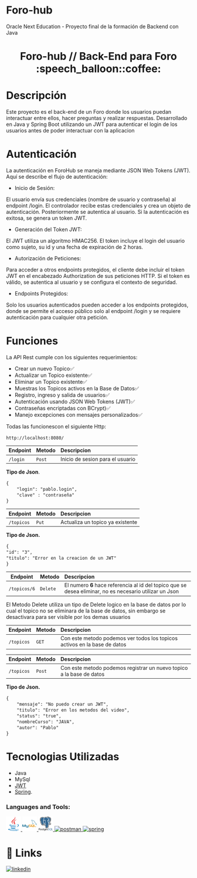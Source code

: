 # Foro-hub
Oracle Next Education - Proyecto final de la formación de Backend con Java 



<h1 align="center"> Foro-hub // Back-End para Foro :speech_balloon::coffee: </h1>







# Descripción
Este proyecto es el back-end de un Foro donde los usuarios puedan interactuar entre ellos, hacer preguntas y realizar respuestas. Desarrollado en Java y Spring Boot utilizando un JWT para autenticar el login de los usuarios antes de poder interactuar con la aplicacion


# Autenticación

La autenticación en ForoHub se maneja mediante JSON Web Tokens (JWT). Aquí se describe el flujo de autenticación:

- Inicio de Sesión:

El usuario envía sus credenciales (nombre de usuario y contraseña) al endpoint /login.
El controlador recibe estas credenciales y crea un objeto de autenticación.
Posteriormente se autentica al usuario. Si la autenticación es exitosa, se genera un token JWT.

- Generación del Token JWT:

El JWT utiliza un algoritmo HMAC256.
El token incluye el login del usuario como sujeto, su id y una fecha de expiración de 2 horas.

- Autorización de Peticiones:

Para acceder a otros endpoints protegidos, el cliente debe incluir el token JWT en el encabezado Authorization de sus peticiones HTTP.
Si el token es válido, se autentica al usuario y se configura el contexto de seguridad.

- Endpoints Protegidos:

Solo los usuarios autenticados pueden acceder a los endpoints protegidos, donde se permite el acceso público solo al endpoint /login y se requiere autenticación para cualquier otra petición.


# Funciones

La API Rest cumple con los siguientes requerimientos:
- Crear un nuevo Topico✅
- Actualizar un Topico existente✅
- Eliminar un Topico existente✅
- Muestras los Topicos activos en la Base de Datos✅
- Registro, ingreso y salida de usuarios✅
- Autenticación usando JSON Web Tokens (JWT)✅
- Contraseñas encriptadas con BCrypt)✅
- Manejo excepciones con mensajes personalizados✅

Todas las funcionescon el siguiente Http:
```http
http://localhost:8080/
```


| Endpoint | Metodo     | Descripcion                |
| :-------- | :------- | :------------------------- |
| `/login` | `Post` |   Inicio de sesion para el  usuario |

**Tipo de Json**.

```http
{
	"login": "pablo.login",
	"clave" : "contraseña"
}
```


| Endpoint | Metodo     | Descripcion                |
| :-------- | :------- | :------------------------- |
| `/topicos` | `Put` | Actualiza un topico ya existente |

**Tipo de Json.**

```http
{
"id": "3",
"titulo": "Error en la creacion de un JWT"
}

```


| Endpoint | Metodo     | Descripcion|
| ------- | :------- | :-----------|
| `/topicos/6`      | `Delete` | El numero **6** hace referencia al id del topico que se desea eliminar, no es necesario utilizar un Json |


El Metodo Delete utiliza un tipo de Delete logico en la base de datos por lo cual el topico no se eliminara de la base de datos, sin embargo se desactivara para ser visible por los demas usuarios



| Endpoint | Metodo     | Descripcion                |
| :-------- | :------- | :------------------------- |
| `/topicos` | `GET` | Con este metodo podemos ver todos los topicos activos en la base de datos |

| Endpoint | Metodo     | Descripcion                |
| :-------- | :------- | :------------------------- |
| `/topicos` | `Post` | Con este metodo podemos registrar un nuevo topico a la base de datos |


**Tipo de Json.**

```http
{
    "mensaje": "No puedo crear un JWT",
	"titulo": "Error en los metodos del video",
    "status": "true",
    "nombreCurso": "JAVA",
	"autor": "Pablo"
}

```




# Tecnologias Utilizadas
- Java
- MySql
- [JWT](https://jwt.io/)
- [Spring](https://start.spring.io/).







<h3 align="left">Languages and Tools:</h3>
<p align="left"> <a href="https://www.java.com" target="_blank" rel="noreferrer"> <img src="https://raw.githubusercontent.com/devicons/devicon/master/icons/java/java-original.svg" alt="java" width="40" height="40"/> </a> <a href="https://www.mysql.com/" target="_blank" rel="noreferrer"> <img src="https://raw.githubusercontent.com/devicons/devicon/master/icons/mysql/mysql-original-wordmark.svg" alt="mysql" width="40" height="40"/> </a> <a href="https://www.postgresql.org" target="_blank" rel="noreferrer"> <img src="https://raw.githubusercontent.com/devicons/devicon/master/icons/postgresql/postgresql-original-wordmark.svg" alt="postgresql" width="40" height="40"/> </a> <a href="https://postman.com" target="_blank" rel="noreferrer"> <img src="https://www.vectorlogo.zone/logos/getpostman/getpostman-icon.svg" alt="postman" width="40" height="40"/> </a> <a href="https://spring.io/" target="_blank" rel="noreferrer"> <img src="https://www.vectorlogo.zone/logos/springio/springio-icon.svg" alt="spring" width="40" height="40"/> </a> </p>



# 🔗 Links

[![linkedin](https://img.shields.io/badge/linkedin-0A66C2?style=for-the-badge&logo=linkedin&logoColor=white)](https://www.linkedin.com/in/jean-angel-gomez-ramirez/)


